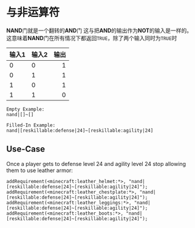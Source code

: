 # 与非运算符

**NAND**门就是一个翻转的**AND**门 这与把**AND**的输出作为**NOT**的输入是一样的。 这意味着**NAND**门在所有情况下都返回`TRUE`，除了两个输入同时为`TRUE`时

| 输入1 | 输入2 | 输出 |
| --- | --- | --:|
| 0   | 0   |  1 |
| 0   | 1   |  1 |
| 1   | 0   |  1 |
| 1   | 1   |  0 |

    Empty Example:
    nand|[]~[]
    
    Filled-In Example:
    nand|[reskillable:defense|24]~[reskillable:agility|24]
    

## Use-Case

Once a player gets to defense level 24 and agility level 24 stop allowing them to use leather armor:

```zenscript
addRequirement(<minecraft:leather_helmet:*>, "nand|[reskillable:defense|24]~[reskillable:agility|24]");
addRequirement(<minecraft:leather_chestplate:*>, "nand|[reskillable:defense|24]~[reskillable:agility|24]");
addRequirement(<minecraft:leather_leggings:*>, "nand|[reskillable:defense|24]~[reskillable:agility|24]");
addRequirement(<minecraft:leather_boots:*>, "nand|[reskillable:defense|24]~[reskillable:agility|24]");
```